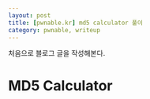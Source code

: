 ```yaml
---
layout: post
title: [pwnable.kr] md5 calculator 풀이
category: pwnable, writeup
---
```


처음으로 블로그 글을 작성해본다.

# MD5 Calculator

<!--stackedit_data:
eyJoaXN0b3J5IjpbMzU1MTcyOTg2XX0=
-->